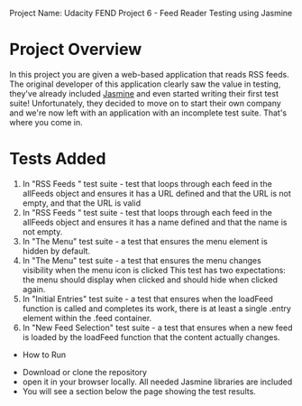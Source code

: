 Project Name: Udacity FEND Project 6 - Feed Reader Testing using Jasmine

# Project Overview

In this project you are given a web-based application that reads RSS feeds. The original developer of this application clearly saw the value in testing, they've already included [Jasmine](http://jasmine.github.io/) and even started writing their first test suite! Unfortunately, they decided to move on to start their own company and we're now left with an application with an incomplete test suite. That's where you come in.


# Tests Added

1. In "RSS Feeds " test suite -  test that loops through each feed in the allFeeds object and ensures it has a URL defined and that the URL is not empty, and that the URL is valid
2. In "RSS Feeds " test suite -  test that loops through each feed in the allFeeds object and ensures it has a name defined and that the name is not empty.
3. In "The Menu" test suite - a test that ensures the menu element is hidden by default.
4. In "The Menu" test suite - a test that ensures the menu changes visibility when the menu icon is clicked This test has two expectations: the menu should display when clicked and should hide when clicked again.
5. In "Initial Entries" test suite - a test that ensures when the loadFeed function is called and completes its work, there is at least a single .entry element within the .feed container.
6. In "New Feed Selection" test suite - a test that ensures when a new feed is loaded by the loadFeed function that the content actually changes.

* How to Run

- Download or clone the repository
- open it in your browser locally. All needed Jasmine libraries are included
- You will see a section below the page showing the test results.

